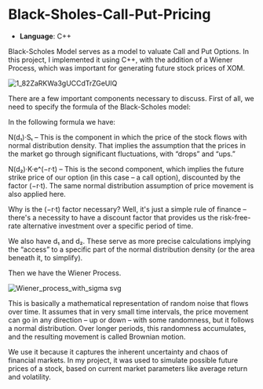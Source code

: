 # Black-Sholes-Call-Put-Pricing

- **Language**: C++


Black-Scholes Model serves as a model to valuate Call and Put Options. In this project, I implemented it using C++, with the addition of a Wiener Process, which was important for generating future stock prices of XOM.

 ![1_82ZaRKWa3gUCCdTrZGeUlQ](https://github.com/user-attachments/assets/7ed80826-1a20-4657-9f12-1139a5090c19)

There are a few important components necessary to discuss. First of all, we need to specify the formula of the Black-Scholes model:

In the following formula we have:

N(d₁)·Sₜ – This is the component in which the price of the stock flows with normal distribution density. That implies the assumption that the prices in the market go through significant fluctuations, with “drops” and “ups.”

N(d₂)·K·e^(−r·t) – This is the second component, which implies the future strike price of our option (in this case – a call option), discounted by the factor (−r·t). The same normal distribution assumption of price movement is also applied here.

Why is the (−r·t) factor necessary? Well, it's just a simple rule of finance – there's a necessity to have a discount factor that provides us the risk-free-rate alternative investment over a specific period of time.

We also have d₁ and d₂. These serve as more precise calculations implying the “access” to a specific part of the normal distribution density (or the area beneath it, to simplify).

Then we have the Wiener Process.

![Wiener_process_with_sigma svg](https://github.com/user-attachments/assets/3d94ccc0-1804-4062-951f-412d37027899)


This is basically a mathematical representation of random noise that flows over time. It assumes that in very small time intervals, the price movement can go in any direction – up or down – with some randomness, but it follows a normal distribution. Over longer periods, this randomness accumulates, and the resulting movement is called Brownian motion.

We use it because it captures the inherent uncertainty and chaos of financial markets. In my project, it was used to simulate possible future prices of a stock, based on current market parameters like average return and volatility.
